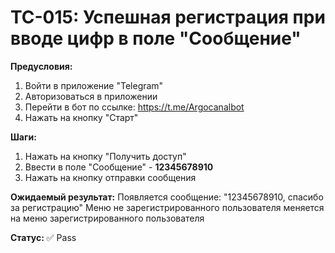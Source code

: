 # TC-015: Успешная регистрация при вводе цифр в поле "Сообщение"


**Предусловия:**
1. Войти в приложение "Telegram"
2. Авторизоваться в приложении
3. Перейти в бот по ссылке: https://t.me/Argocanalbot
4. Нажать на кнопку "Старт"

**Шаги:**
1. Нажать на кнопку "Получить доступ"
2. Ввести в поле "Сообщение" - **12345678910**
3. Нажать на кнопку отправки сообщения

**Ожидаемый результат:**
Появляется сообщение:
"12345678910, спасибо за регистрацию"
Меню не зарегистрированного пользователя меняется на меню зарегистрированного пользователя

**Статус:** ✅ Pass
